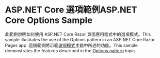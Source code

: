 # <a name="aspnet-core-options-sample"></a><span data-ttu-id="d5a51-101">ASP.NET Core 選項範例</span><span class="sxs-lookup"><span data-stu-id="d5a51-101">ASP.NET Core Options Sample</span></span>

<span data-ttu-id="d5a51-102">此範例說明如何使用 ASP.NET Core Razor 頁面應用程式中的選項模式。</span><span class="sxs-lookup"><span data-stu-id="d5a51-102">This sample illustrates the use of the Options pattern in an ASP.NET Core Razor Pages app.</span></span> <span data-ttu-id="d5a51-103">這個範例將示範[選項模式](https://docs.microsoft.com/aspnet/core/fundamentals/configuration/options)主題中所述的功能。</span><span class="sxs-lookup"><span data-stu-id="d5a51-103">This sample demonstrates the features described in the [Options pattern](https://docs.microsoft.com/aspnet/core/fundamentals/configuration/options) topic.</span></span>
